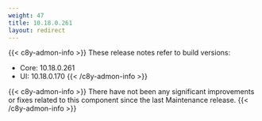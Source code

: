 ```yaml
---
weight: 47
title: 10.18.0.261
layout: redirect
---
```


{{< c8y-admon-info >}}
These release notes refer to build versions:
- Core: 10.18.0.261
- UI: 10.18.0.170
{{< /c8y-admon-info >}}

{{< c8y-admon-info >}}
There have not been any significant improvements or fixes related to this component since the last Maintenance release.
{{< /c8y-admon-info >}}
